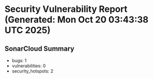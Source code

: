 # Security Vulnerability Report (Generated: Mon Oct 20 03:43:38 UTC 2025)


## SonarCloud Summary
* bugs: 1
* vulnerabilities: 0
* security_hotspots: 2

